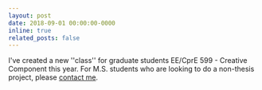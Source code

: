 ```yaml
---
layout: post
date: 2018-09-01 00:00:00-0000
inline: true
related_posts: false
---
```

 I've created a new ''class'' for graduate students EE/CprE 599 - Creative Component this year. For M.S. students who are looking to do a non-thesis project, please [contact me](mailto:zambreno@iastate.edu).